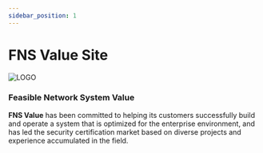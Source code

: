 ```yaml
---
sidebar_position: 1
---
```


# FNS Value Site

![LOGO](https://fnsvalue.co.kr/resources/images/bg_blockc_img_eng.png)

### Feasible Network System Value

**FNS Value** has been committed to helping its customers 
successfully build and operate a system that is optimized for the enterprise environment,
and has led the security certification market based on 
diverse projects and experience accumulated in the field.

